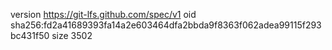 version https://git-lfs.github.com/spec/v1
oid sha256:fd2a41689393fa14a2e603464dfa2bbda9f8363f062adea99115f293bc431f50
size 3502

